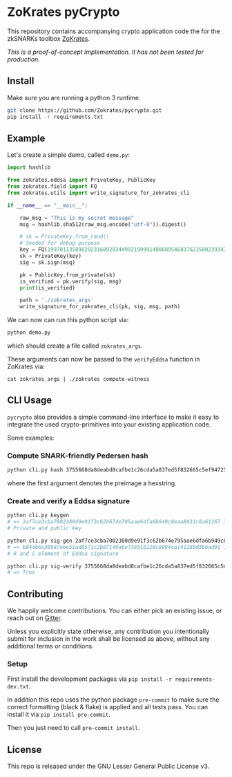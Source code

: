 # ZoKrates pyCrypto

This repository contains accompanying crypto application code the for the zkSNARKs toolbox [ZoKrates](https://github.com/Zokrates/ZoKrates).

_This is a proof-of-concept implementation. It has not been tested for production._



## Install

Make sure you are running a python 3 runtime.

```bash
git clone https://github.com/Zokrates/pycrypto.git
pip install -r requirements.txt
```

## Example

Let's create a simple demo, called `demo.py`:

```python
import hashlib

from zokrates.eddsa import PrivateKey, PublicKey
from zokrates.field import FQ
from zokrates.utils import write_signature_for_zokrates_cli

if __name__ == "__main__":

    raw_msg = "This is my secret message"
    msg = hashlib.sha512(raw_msg.encode("utf-8")).digest()

    # sk = PrivateKey.from_rand()
    # Seeded for debug purpose
    key = FQ(1997011358982923168928344992199991480689546837621580239342656433234255379025)
    sk = PrivateKey(key)
    sig = sk.sign(msg)

    pk = PublicKey.from_private(sk)
    is_verified = pk.verify(sig, msg)
    print(is_verified)

    path = './zokrates_args'
    write_signature_for_zokrates_cli(pk, sig, msg, path)
```

We can now can run this python script via:

```bash
python demo.py
```

which should create a file called `zokrates_args`.

These arguments can now be passed to the `verifyEddsa` function in ZoKrates via:

`cat zokrates_args | ./zokrates compute-witness`

## CLI Usage

`pycrypto` also provides a simple command-line interface to make it easy to integrate the used crypto-primitives into your existing application code.

Some examples:

### Compute SNARK-friendly Pedersen hash
```bash
python cli.py hash 3755668da8deabd8cafbe1c26cda5a837ed5f832665c5ef94725f6884054d9083755668da8deabd8cafbe1c26cda5a837ed5f832665c5ef94725f6884054d908
```
where the first argument denotes the preimage a hexstring.

### Create and verify a Eddsa signature
```bash
python cli.py keygen
# => 2af7ce3cba7002380d9e91f3c62b674e795aae6dfa6b949c8eaa8931c8a61267 3755668da8deabd8cafbe1c26cda5a837ed5f832665c5ef94725f6884054d908
# Private and public key

python cli.py sig-gen 2af7ce3cba7002380d9e91f3c62b674e795aae6dfa6b949c8eaa8931c8a61267 test_message
# => b844b6c30987ebe51ad8571c2b87149a6e738310128c8094ca141280d3b6ad91 130e85471c8b29c8f007ccc189d48e822fb4c98bee5f8368d5d0cb75c94f7712
# R and S element of Eddsa signature

python cli.py sig-verify 3755668da8deabd8cafbe1c26cda5a837ed5f832665c5ef94725f6884054d908 lol b844b6c30987ebe51ad8571c2b87149a6e738310128c8094ca141280d3b6ad91 130e85471c8b29c8f007ccc189d48e822fb4c98bee5f8368d5d0cb75c94f7712
# => True
```

## Contributing

We happily welcome contributions. You can either pick an existing issue, or reach out on [Gitter](https://gitter.im/ZoKrates/Lobby).

Unless you explicitly state otherwise, any contribution you intentionally submit for inclusion in the work shall be licensed as above, without any additional terms or conditions.

### Setup
First install the development packages via `pip install -r requirements-dev.txt`.

In addition this repo uses the python package `pre-commit` to make sure the correct formatting (black & flake) is applied and all tests pass.
You can install it via `pip install pre-commit`.

Then you just need to call `pre-commit install`.

## License

This repo is released under the GNU Lesser General Public License v3.
